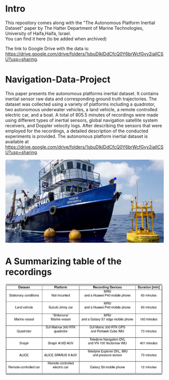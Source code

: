 # Intro
This repository comes along with the "The Autonomous Platform Inertial Dataset" paper by The Hatter Department of Marine Technologies, University of Haifa,Haifa, Israel.\
You can find it here (to be added when archived)

The link to Google Drive with the data is: https://drive.google.com/drive/folders/1sbuDlklDdCfcQ0Y6brWcfGyv2iaIlCSU?usp=sharing.

# Navigation-Data-Project
 This paper presents the autonomous platforms inertial dataset. It contains inertial sensor raw data and corresponding ground truth trajectories. The dataset was collected using a variety of platforms including a quadrotor, two autonomous underwater vehicles, a land vehicle, a remote controlled electric car, and a boat. A total of 805.5 minutes of recordings were made using different types of inertial sensors, global navigation satellite system receivers, and Doppler velocity logs.  After describing the sensors that were employed for the recordings, a detailed description of the conducted experiments is provided. The autonomous platform inertial dataset is available at https://drive.google.com/drive/folders/1sbuDlklDdCfcQ0Y6brWcfGyv2iaIlCSU?usp=sharing.

![plot](./images/ship3.JPG)

# A Summarizing table of the recordings
![plot](./images/table.JPG)

